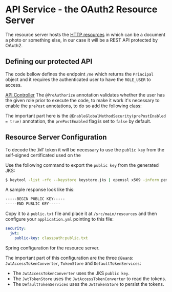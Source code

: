# API Service - the OAuth2 Resource Server
The resource server hosts the [HTTP resources](https://developer.mozilla.org/en-US/docs/Web/HTTP/Basics_of_HTTP/Identifying_resources_on_the_Web) 
in which can be a document a photo or something else, in our case it will be a REST API protected by OAuth2.

## Defining our protected API

The code bellow defines the endpoint `/me` which returns the `Principal` object and it requires the authenticated 
user to have the `ROLE_USER` to access. 

[API Controller]()
The `@PreAuthorize` annotation validates whether the user has the given role prior to execute the code, to make it work
it's necessary to enable the `prePost` annotations, to do so add the following class:

The important part here is the `@EnableGlobalMethodSecurity(prePostEnabled = true)` annotation, the `prePostEnabled` flag
is set to `false` by default.

## Resource Server Configuration

To decode the `JWT` token it will be necessary to use the `public key` from the self-signed certificated used on the

Use the following command to export the `public key` from the generated JKS: 

````bash
$ keytool -list -rfc --keystore keystore.jks | openssl x509 -inform pem -pubkey -noout
````

A sample response look like this:

```bash
-----BEGIN PUBLIC KEY-----
-----END PUBLIC KEY-----
```

Copy it to a `public.txt` file and place it at `/src/main/resources` and then configure your `application.yml` pointing
to this file:

```yaml
security:
  jwt:
    public-key: classpath:public.txt
```

Spring configuration for the resource server.


The important part of this configuration are the three `@Bean`s: `JwtAccessTokenConverter`, `TokenStore` and `DefaultTokenServices`:
  - The `JwtAccessTokenConverter` uses the JKS `public key`.
  - The `JwtTokenStore` uses the `JwtAccessTokenConverter` to read the tokens.
  - The `DefaultTokenServices` uses the `JwtTokenStore` to persist the tokens.
